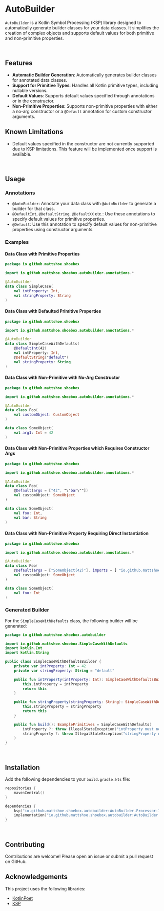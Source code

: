 # AutoBuilder

`AutoBuilder` is a Kotlin Symbol Processing (KSP) library designed to automatically generate builder classes for your data classes. It simplifies the creation of complex objects and supports default values for both primitive and non-primitive properties.

<br>

## Features

- **Automatic Builder Generation**: Automatically generates builder classes for annotated data classes.
- **Support for Primitive Types**: Handles all Kotlin primitive types, including nullable versions.
- **Default Values**: Supports default values specified through annotations or in the constructor.
- **Non-Primitive Properties**: Supports non-primitive properties with either a no-arg constructor or a `@Default` annotation for custom constructor arguments.

## Known Limitations

- Default values specified in the constructor are not currently supported due to KSP limitations. This feature will be implemented once support is available.

<br>

## Usage

### Annotations

- `@AutoBuilder`: Annotate your data class with `@AutoBuilder` to generate a builder for that class.
- `@DefaultInt`, `@DefaultString`, `@DefaultXX` etc.: Use these annotations to specify default values for primitive properties.
- `@Default`: Use this annotation to specify default values for non-primitive properties using constructor arguments.

### Examples

#### Data Class with Primitive Properties

```kotlin
package io.github.mattshoe.shoebox

import io.github.mattshoe.shoebox.autobuilder.annotations.*

@AutoBuilder
data class SimpleCase(
    val intProperty: Int,
    val stringProperty: String
)
```

#### Data Class with Defaulted Primitive Properties

```kotlin
package io.github.mattshoe.shoebox

import io.github.mattshoe.shoebox.autobuilder.annotations.*

@AutoBuilder
data class SimpleCaseWithDefaults(
    @DefaultInt(42)
    val intProperty: Int,
    @DefaultString("default")
    val stringProperty: String
)
```

#### Data Class with Non-Primitive with No-Arg Constructor 

```kotlin
package io.github.mattshoe.shoebox

import io.github.mattshoe.shoebox.autobuilder.annotations.*

@AutoBuilder
data class Foo(
    val customObject: CustomObject
)

data class SomeObject(
    val arg1: Int = 42
)
```

#### Data Class with Non-Primitive Properties which Requires Constructor Args

```kotlin
package io.github.mattshoe.shoebox

import io.github.mattshoe.shoebox.autobuilder.annotations.*

@AutoBuilder
data class Foo(
    @Default(args = ["42", "\"bar\""])
    val customObject: SomeObject
)

data class SomeObject(
    val foo: Int,
    val bar: String
)
```

#### Data Class with Non-Primitive Property Requiring Direct Instantiation

```kotlin
package io.github.mattshoe.shoebox

import io.github.mattshoe.shoebox.autobuilder.annotations.*

@AutoBuilder
data class Foo(
    @Default(args = ["SomeObject(42)"], imports = [ "io.github.mattshoe.shoebox.SomeObject"])
    val customObject: SomeObject
)

data class SomeObject(
    val foo: Int
)
```

### Generated Builder

For the `SimpleCaseWithDefaults` class, the following builder will be generated:

```kotlin
package io.github.mattshoe.shoebox.autobuilder

import io.github.mattshoe.shoebox.SimpleCaseWithDefaults
import kotlin.Int
import kotlin.String

public class SimpleCaseWithDefaultsBuilder {
    private var intProperty: Int = 42
    private var stringProperty: String = "default"

    public fun intProperty(intProperty: Int): SimpleCaseWithDefaultsBuilder {
        this.intProperty = intProperty
        return this
    }

    public fun stringProperty(stringProperty: String): SimpleCaseWithDefaultsBuilder {
        this.stringProperty = stringProperty
        return this
    }

    public fun build(): ExamplePrimitives = SimpleCaseWithDefaults(
        intProperty ?: throw IllegalStateException("intProperty must not be null!"),
        stringProperty ?: throw IllegalStateException("stringProperty must not be null!")
    )
}
```

<br>

## Installation

Add the following dependencies to your `build.gradle.kts` file:

```kotlin
repositories {
    mavenCentral()
}

dependencies {
    ksp("io.github.mattshoe.shoebox.autobuilder:AutoBuilder.Processor:1.0.0")
    implementation("io.github.mattshoe.shoebox.autobuilder:AutoBuilder.Annotations:1.0.0")
}
```

<br>

## Contributing

Contributions are welcome! Please open an issue or submit a pull request on GitHub.


## Acknowledgements

This project uses the following libraries:
- [KotlinPoet](https://github.com/square/kotlinpoet)
- [KSP](https://github.com/google/ksp)
